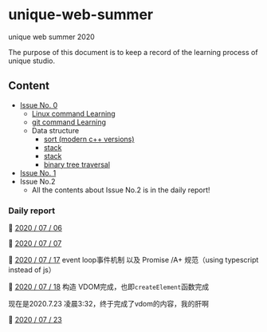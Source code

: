 # unique-web-summer
unique web summer 2020

The purpose of this document is to keep a record of the learning process of unique studio.



## Content

* [Issue No. 0](./daily_report/Issue%20No.%200/20_07_06.md)
  * [Linux command Learning](./daily_report/Issue%20No.%200/Linux/Linux%20命令学习.md)
  * [git command Learning](./daily_report/Issue%20No.%200/Git/git%20命令学习.md)
  * Data structure
    * [sort (modern c++ versions)](/daily_report/Issue%20No.%200/Data_structure/sort%20(modern%20c%2B%2B%20versions).md)
    * [stack](.\assignment\Issue%20No.%200\stack.hpp)
    * [stack](./assignment/Issue%20No.%200/stack.hpp)
    * [binary tree traversal](./daily_report/Issue%20No.%200/Data_structure/binary%20tree%20traversal.md)
* [Issue No. 1](daily_report/Issue%20No.%201/20_07_08.md)
* Issue No.2 
  * All the contents about Issue No.2 is in the daily report!

### Daily report

:link: [2020 / 07 / 06](daily_report/Issue%20No.%200/20_07_06.md)

:link: [2020 / 07 / 07](daily_report/Issue%20No.%200/20_07_07.md)

:link: [2020 / 07 / 17](daily_report/Issue%20No.%202/20_07_17.md) event loop事件机制 以及 Promise /A+ 规范（using typescript instead of js）

:link: [2020 / 07 / 18](daily_report/Issue%20No.%202/20_07_18.md) 构造 VDOM完成，也即`createElement`函数完成

现在是2020.7.23 凌晨3:32，终于完成了vdom的内容，我的肝啊

:link: [2020 / 07 / 23](daily_report/Issue%20No.%202/20_07_23.md)